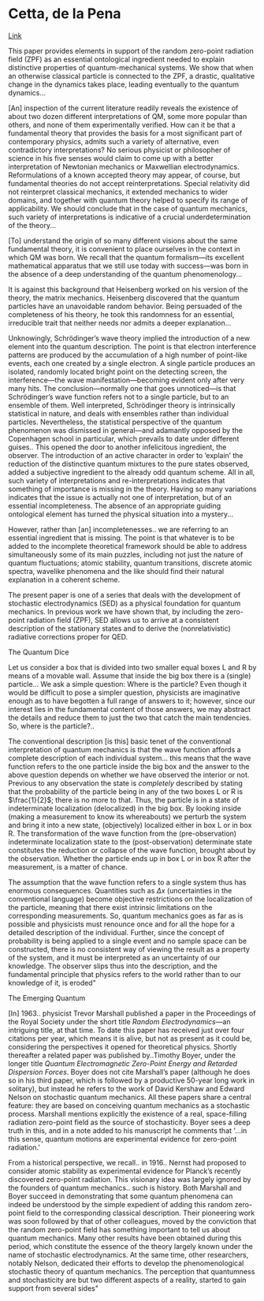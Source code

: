 # Cetta, de la Pena

[Link](https://arxiv.org/pdf/2210.16388)

This paper provides elements in support of the random zero-point
radiation field (ZPF) as an essential ontological ingredient needed to
explain distinctive properties of quantum-mechanical systems. We show
that when an otherwise classical particle is connected to the ZPF, a
drastic, qualitative change in the dynamics takes place, leading
eventually to the quantum dynamics...

[An] inspection of the current literature readily reveals the
existence of about two dozen different interpretations of QM, some
more popular than others, and none of them experimentally
verified. How can it be that a fundamental theory that provides the
basis for a most significant part of contemporary physics, admits such
a variety of alternative, even contradictory interpretations? No
serious physicist or philosopher of science in his five senses would
claim to come up with a better interpretation of Newtonian mechanics
or Maxwellian electrodynamics. Reformulations of a known accepted
theory may appear, of course, but fundamental theories do not accept
reinterpretations. Special relativity did not reinterpret classical
mechanics, it extended mechanics to wider domains, and together with
quantum theory helped to specify its range of applicability. We should
conclude that in the case of quantum mechanics, such variety of
interpretations is indicative of a crucial underdetermination of the
theory...

[To] understand the origin of so many different visions about the same
fundamental theory, it is convenient to place ourselves in the context
in which QM was born. We recall that the quantum formalism—its
excellent mathematical apparatus that we still use today with
success—was born in the absence of a deep understanding of the quantum
phenomenology...

It is against this background that Heisenberg worked on his version of
the theory, the matrix mechanics. Heisenberg discovered that the
quantum particles have an unavoidable random behavior. Being persuaded
of the completeness of his theory, he took this randomness for an
essential, irreducible trait that neither needs nor admits a deeper
explanation...

Unknowingly, Schrödinger’s wave theory implied the introduction of a
new element into the quantum description. The point is that electron
interference patterns are produced by the accumulation of a high
number of point-like events, each one created by a single electron. A
single particle produces an isolated, randomly located bright point on
the detecting screen, the interference—the wave manifestation—becoming
evident only after very many hits. The conclusion—normally one that
goes unnoticed—is that Schrödinger’s wave function refers not to a
single particle, but to an ensemble of them. Well interpreted,
Schrödinger theory is intrinsically statistical in nature, and deals
with ensembles rather than individual particles.  Nevertheless, the
statistical perspective of the quantum phenomenon was dismissed in
general—and adamantly opposed by the Copenhagen school in particular,
which prevails to date under different guises.. This opened the door
to another infelicitous ingredient, the observer. The introduction of
an active character in order to ’explain’ the reduction of the
distinctive quantum mixtures to the pure states observed, added a
subjective ingredient to the already odd quantum scheme.  All in all,
such variety of interpretations and re-interpretations indicates that
something of importance is missing in the theory. Having so many
variations indicates that the issue is actually not one of
interpretation, but of an essential incompleteness. The absence of an
appropriate guiding ontological element has turned the physical
situation into a mystery...

However, rather than [an] incompletenesses.. we are referring to an
essential ingredient that is missing. The point is that whatever is to
be added to the incomplete theoretical framework should be able to
address simultaneously some of its main puzzles, including not just
the nature of quantum fluctuations; atomic stability, quantum
transitions, discrete atomic spectra, wavelike phenomena and the like
should find their natural explanation in a coherent scheme.

The present paper is one of a series that deals with the development
of stochastic electrodynamics (SED) as a physical foundation for
quantum mechanics. In previous work we have shown that, by including
the zero-point radiation field (ZPF), SED allows us to arrive at a
consistent description of the stationary states and to derive the
(nonrelativistic) radiative corrections proper for QED.

The Quantum Dice

Let us consider a box that is divided into two smaller equal boxes L
and R by means of a movable wall. Assume that inside the big box there
is a (single) particle... We ask a simple question: Where is the
particle? Even though it would be difficult to pose a simpler
question, physicists are imaginative enough as to have begotten a full
range of answers to it; however, since our interest lies in the
fundamental content of those answers, we may abstract the details and
reduce them to just the two that catch the main tendencies. So, where
is the particle?..

The conventional description [is this] basic tenet of the conventional
interpretation of quantum mechanics is that the wave function affords
a complete description of each individual system... this means that
the wave function refers to the one particle inside the big box and
the answer to the above question depends on whether we have observed
the interior or not. Previous to any observation the state is
*completely* described by stating that the probability of the particle
being in any of the two boxes L or R is $\frac{1}{2}$; there is no
more to that. Thus, the particle is in a state of indeterminate
localization (delocalized) in the big box. By looking inside (making a
measurement to know its whereabouts) we perturb the system and bring
it into a new state, (objectively) localized either in box L or in box
R. The transformation of the wave function from the (pre-observation)
indeterminate localization state to the (post-observation) determinate
state constitutes the reduction or collapse of the wave function,
brought about by the observation. Whether the particle ends up in box
L or in box R after the measurement, is a matter of chance.

The assumption that the wave function refers to a single system thus
has enormous consequences. Quantities such as $\Delta x$
(uncertainties in the conventional language) become objective
restrictions on the localization of the particle, meaning that there
exist intrinsic limitations on the corresponding measurements. So,
quantum mechanics goes as far as is possible and physicists must
renounce once and for all the hope for a detailed description of the
individual. Further, since the concept of probability is being applied
to a single event and no sample space can be constructed, there is no
consistent way of viewing the result as a property of the system, and
it must be interpreted as an uncertainty of our knowledge. The
observer slips thus into the description, and the fundamental
principle that physics refers to the world rather than to our
knowledge of it, is eroded"

The Emerging Quantum

[In] 1963..  physicist Trevor Marshall published a paper in the
Proceedings of the Royal Society under the short title *Random
Electrodynamics*—an intriguing title, at that time. To date this paper
has received just over four citations per year, which means it is
alive, but not as present as it could be, considering the perspectives
it opened for theoretical physics.  Shortly thereafter a related paper
was published by..Timothy Boyer, under the longer title *Quantum
Electromagnetic Zero-Point Energy and Retarded Dispersion
Forces*. Boyer does not cite Marshall’s paper (although he does so in
his third paper, which is followed by a productive 50-year long work
in solitary), but instead he refers to the work of David Kershaw and
Edward Nelson on stochastic quantum mechanics. All these papers share
a central feature: they are based on conceiving quantum mechanics as a
stochastic process. Marshall mentions explicitly the existence of a
real, space-filling radiation zero-point field as the source of
stochasticity. Boyer sees a deep truth in this, and in a note added to
his manuscript he comments that '...in this sense, quantum motions are
experimental evidence for zero-point radiation.'

From a historical perspective, we recall.. in 1916.. Nernst had
proposed to consider atomic stability as experimental evidence for
Planck’s recently discovered zero-point radiation. This visionary idea
was largely ignored by the founders of quantum mechanics.. such is
history. Both Marshall and Boyer succeed in demonstrating that some
quantum phenomena can indeed be understood by the simple expedient of
adding this random zero-point field to the corresponding classical
description. Their pioneering work was soon followed by that of other
colleagues, moved by the conviction that the random zero-point field
has something important to tell us about quantum mechanics. Many other
results have been obtained during this period, which constitute the
essence of the theory largely known under the name of stochastic
electrodynamics.  At the same time, other researchers, notably Nelson,
dedicated their efforts to develop the phenomenological stochastic
theory of quantum mechanics.  The perception that quantumness and
stochasticity are but two different aspects of a reality, started to
gain support from several sides"

